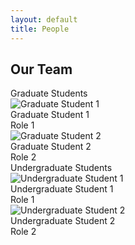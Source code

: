 ```yaml
---
layout: default
title: People
---
```


## Our Team

<div class="people-section">
  <div class="people-group">
    <div class="people-group-title">Graduate Students</div>
    <div class="person">
      <img class="headshot" src="{{ site.baseurl }}/assets/images/graduate1.jpg" alt="Graduate Student 1">
      <div class="person-title">Graduate Student 1</div>
      <div class="person-role">Role 1</div>
    </div>
    <div class="person">
      <img class="headshot" src="{{ site.baseurl }}/assets/images/graduate2.jpg" alt="Graduate Student 2">
      <div class="person-title">Graduate Student 2</div>
      <div class="person-role">Role 2</div>
    </div>
    <!-- Add more graduate students as needed -->
  </div>

  <div class="people-group">
    <div class="people-group-title">Undergraduate Students</div>
    <div class="person">
      <img class="headshot" src="{{ site.baseurl }}/assets/images/undergraduate1.jpg" alt="Undergraduate Student 1">
      <div class="person-title">Undergraduate Student 1</div>
      <div class="person-role">Role 1</div>
    </div>
    <div class="person">
      <img class="headshot" src="{{ site.baseurl }}/assets/images/undergraduate2.jpg" alt="Undergraduate Student 2">
      <div class="person-title">Undergraduate Student 2</div>
      <div class="person-role">Role 2</div>
    </div>
    <!-- Add more undergraduate students as needed -->
  </div>
</div>
